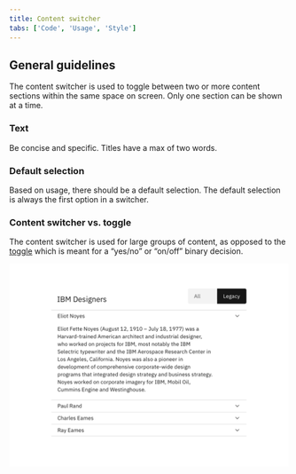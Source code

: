 ```yaml
---
title: Content switcher
tabs: ['Code', 'Usage', 'Style']
---
```


## General guidelines

The content switcher is used to toggle between two or more content sections within the same space on screen. Only one section can be shown at a time.

### Text

Be concise and specific. Titles have a max of two words.

### Default selection

Based on usage, there should be a default selection. The default selection is always the first option in a switcher.

### Content switcher vs. toggle

The content switcher is used for large groups of content, as opposed to the [toggle](/components/toggle) which is meant for a “yes/no” or “on/off” binary decision.

<image-component cols="8">

![content switcher example](images/content-switcher-usage-1.png)

</image-component>
